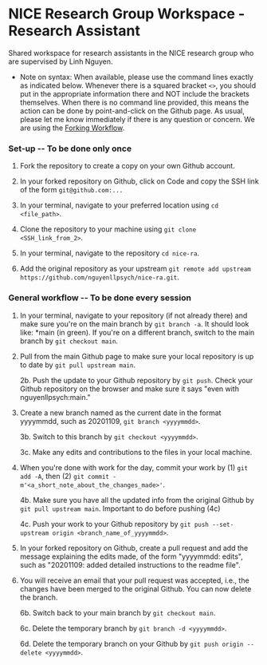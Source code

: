 # NICE Research Group Workspace - Research Assistant
Shared workspace for research assistants in the NICE research group who are supervised by Linh Nguyen.

* Note on syntax: When available, please use the command lines exactly as indicated below. Whenever there is a squared bracket `<>`, you should put in the appropriate information there and NOT include the brackets themselves. When there is no command line provided, this means the action can be done by point-and-click on the Github page. As usual, please let me know immediately if there is any question or concern. We are using the [Forking Workflow](https://medium.com/dev-genius/git-forking-workflow-bbba0226d39c).

### Set-up -- To be done only once

1. Fork the repository to create a copy on your own Github account.

2. In your forked repository on Github, click on Code and copy the SSH link of the form `git@github.com:...`

3. In your terminal, navigate to your preferred location using `cd <file_path>`. 

4. Clone the repository to your machine using `git clone <SSH_link_from_2>`.  

5. In your terminal, navigate to the repository `cd nice-ra`.

6. Add the original repository as your upstream `git remote add upstream https://github.com/nguyenllpsych/nice-ra.git`.

  
### General workflow -- To be done every session

1. In your terminal, navigate to your repository (if not already there) and make sure you're on the main branch by `git branch -a`. It should look like: *main (in green). If you're on a different branch, switch to the main branch by `git checkout main`.

2. Pull from the main Github page to make sure your local repository is up to date by `git pull upstream main`.  

    2b. Push the update to your Github repository by `git push`. Check your Github repository on the browser and make sure it says "even with nguyenllpsych:main."

3. Create a new branch named as the current date in the format yyyymmdd, such as 20201109, `git branch <yyyymmdd>`.  

    3b. Switch to this branch by `git checkout <yyyymmdd>`.  

    3c. Make any edits and contributions to the files in your local machine.

4. When you're done with work for the day, commit your work by (1) `git add -A`, then (2) `git commit -m'<a_short_note_about_the_changes_made>'`.  

    4b. Make sure you have all the updated info from the original Github by `git pull upstream main`. Important to do before pushing (4c)

    4c. Push your work to your Github repository by `git push --set-upstream origin <branch_name_of_yyyymmdd>`.  

5. In your forked repository on Github, create a pull request and add the message explaining the edits made, of the form "yyyymmdd: edits", such as "20201109: added detailed instructions to the readme file".

6. You will receive an email that your pull request was accepted, i.e., the changes have been merged to the original Github. You can now delete the branch.  

    6b. Switch back to your main branch by `git checkout main`.   

    6c. Delete the temporary branch by `git branch -d <yyyymmdd>`.  

    6d. Delete the temporary branch on your Github by `git push origin --delete <yyyymmdd>`. 



